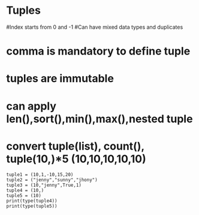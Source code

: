 # Tuples
#Index starts from 0 and -1
#Can have mixed data types and duplicates
# comma is mandatory to define tuple
# tuples are immutable
# can apply len(),sort(),min(),max(),nested tuple
# convert tuple(list), count(), tuple(10,)*5 (10,10,10,10,10)
```
tuple1 = (10,1,-10,15,20)
tuple2 = ("jenny","sunny","jhony")
tuple3 = (10,"jenny",True,1)
tuple4 = (10,)
tuple5 = (10)
print(type(tuple4))
print(type(tuple5))
```
